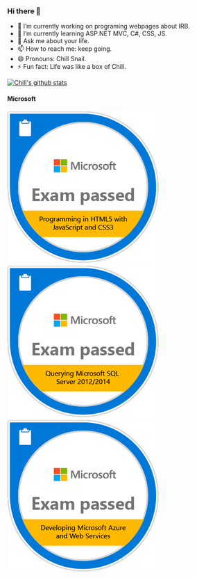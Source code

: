 ### Hi there 👋

- 🔭 I’m currently working on programing webpages about IRB.
- 🌱 I’m currently learning ASP.NET MVC, C#, CSS, JS.
- 💬 Ask me about your life.
- 📫 How to reach me: keep going.
- 😄 Pronouns: Chill Snail.
- ⚡ Fun fact: Life was like a box of Chill.

[![Chill's github stats](https://github-readme-stats.vercel.app/api?username=snailpjw)](https://github.com/anuraghazra/github-readme-stats)

#### Microsoft
[<img src="https://github.com/SnailPJW/SnailPJW/blob/master/images/badges/Programming_in_HTML5_with_JavaScript_and_Css3-01.png">](https://www.youracclaim.com/earner/earned/badge/a5e5e831-a9b0-4c69-bf5c-04b3d4348e6a)
[<img src="https://github.com/SnailPJW/SnailPJW/blob/master/images/badges/Querying_Microsoft_SQL_Server_2012.2014-01.png">](https://www.youracclaim.com/earner/earned/badge/a07a51b9-3900-4b3d-b32c-cb0fb11dbb3c)
[<img src="https://github.com/SnailPJW/SnailPJW/blob/master/images/badges/Developing_Microsoft_Azure_and_Web_Services-01.png">](https://www.youracclaim.com/earner/earned/badge/ca400887-1690-4c40-b75c-c5008fea691a)
